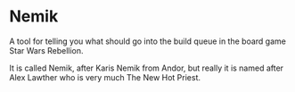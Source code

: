 # Nemik
A tool for telling you what should go into the build queue in the board game Star Wars Rebellion.

It is called Nemik, after Karis Nemik from Andor, but really it is named after Alex Lawther who is very much The New Hot Priest.
